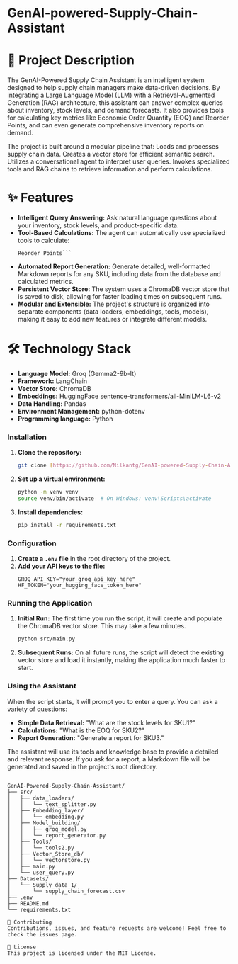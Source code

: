 # GenAI-powered-Supply-Chain-Assistant
<!-- Built a GenAI-powered supply chain assistant that integrates LLM-based conversational queries, demand forecasting, supplier risk evaluation, and automated document generation. Implemented using LangChain, ML models, and Streamlit. -->

# 📜 Project Description
The GenAI-Powered Supply Chain Assistant is an intelligent system designed to help supply chain managers make data-driven decisions. By integrating a Large Language Model (LLM) with a Retrieval-Augmented Generation (RAG) architecture, this assistant can answer complex queries about inventory, stock levels, and demand forecasts. It also provides tools for calculating key metrics like Economic Order Quantity (EOQ) and Reorder Points, and can even generate comprehensive inventory reports on demand.

The project is built around a modular pipeline that:
Loads and processes supply chain data.
Creates a vector store for efficient semantic search.
Utilizes a conversational agent to interpret user queries.
Invokes specialized tools and RAG chains to retrieve information and perform calculations.

# ✨ Features
- **Intelligent Query Answering:** Ask natural language questions about your inventory, stock levels, and product-specific data.
- **Tool-Based Calculations:** The agent can automatically use specialized tools to  calculate:
    ```Economic Order Quantity (EOQ)
    Reorder Points```
- **Automated Report Generation:** Generate detailed, well-formatted Markdown reports for any SKU, including data from the database and calculated metrics.
- **Persistent Vector Store:** The system uses a ChromaDB vector store that is saved to disk, allowing for faster loading times on subsequent runs.
- **Modular and Extensible:** The project's structure is organized into separate components (data loaders, embeddings, tools, models), making it easy to add new features or integrate different models.

# 🛠️ Technology Stack
- **Language Model:** Groq (Gemma2-9b-It)
- **Framework:** LangChain
- **Vector Store:** ChromaDB
- **Embeddings:** HuggingFace sentence-transformers/all-MiniLM-L6-v2
- **Data Handling:** Pandas
- **Environment Management:** python-dotenv
- **Programming language:** Python

### Installation

1.  **Clone the repository:**
    ```bash
    git clone [https://github.com/Nilkantg/GenAI-powered-Supply-Chain-Assistant.git]
    ```
2.  **Set up a virtual environment:**
    ```bash
    python -m venv venv
    source venv/bin/activate  # On Windows: venv\Scripts\activate
    ```
3.  **Install dependencies:**
    ```bash
    pip install -r requirements.txt
    ```

### Configuration

1.  **Create a `.env` file** in the root directory of the project.
2.  **Add your API keys to the file:**
    ```
    GROQ_API_KEY="your_groq_api_key_here"
    HF_TOKEN="your_hugging_face_token_here"
    ```

### Running the Application

1.  **Initial Run:**
    The first time you run the script, it will create and populate the ChromaDB vector store. This may take a few minutes.
    ```bash
    python src/main.py
    ```
2.  **Subsequent Runs:**
    On all future runs, the script will detect the existing vector store and load it instantly, making the application much faster to start.

### Using the Assistant

When the script starts, it will prompt you to enter a query. You can ask a variety of questions:
- **Simple Data Retrieval:** "What are the stock levels for SKU1?"
- **Calculations:** "What is the EOQ for SKU2?"
- **Report Generation:** "Generate a report for SKU3."

The assistant will use its tools and knowledge base to provide a detailed and relevant response. If you ask for a report, a Markdown file will be generated and saved in the project's root directory.

```📁 Project Structure

GenAI-Powered-Supply-Chain-Assistant/
├── src/
│   ├── data_loaders/
│   │   └── text_splitter.py
│   ├── Embedding_layer/
│   │   └── embedding.py
│   ├── Model_building/
│   │   ├── groq_model.py
│   │   └── report_generator.py
│   ├── Tools/
│   │   └── tools2.py
│   ├── Vector_Store_db/
│   │   └── vectorstore.py
│   ├── main.py
│   └── user_query.py
├── Datasets/
│   └── Supply_data_1/
│       └── supply_chain_forecast.csv
├── .env
├── README.md
└── requirements.txt 

🤝 Contributing
Contributions, issues, and feature requests are welcome! Feel free to check the issues page.

📄 License
This project is licensed under the MIT License.